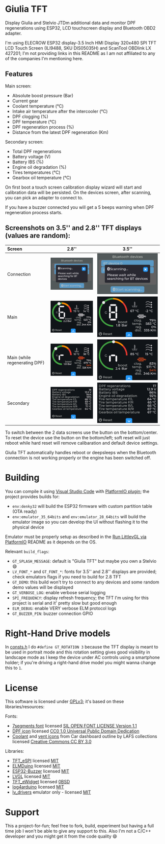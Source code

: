 # Giulia TFT

Display Giulia and Stelvio JTDm additional data and monitor DPF regenerations using ESP32, LCD touchscreen display and Bluetooth OBD2 adapter.

I'm using ELECROW ESP32 display-3.5 Inch HMI Display 320x480 SPI TFT LCD Touch Screen (ILI9488, SKU DIS05035H) and ScanTool OBDlink LX 427201; I'm not providing links in this README as I am not affiliated to any of the companies I'm mentioning here.

## Features

Main screen:

- Absolute boost pressure (Bar)
- Current gear
- Coolant temperature (°C)
- Intake air temperature after the intercooler (°C)
- DPF clogging (%) 
- DPF temperature (°C) 
- DPF regeneration process (%) 
- Distance from the latest DPF regeneration (Km) 

Secondary screen:

- Total DPF regenerations
- Battery voltage (V) 
- Battery IBS (%)
- Engine oil degradation (%)
- Tires temperatures (°C)
- Gearbox oil temperature (°C)

On first boot a touch screen calibration display wizard will start and calibration data will be persisted. On the devices screen, after scanning, you can pick an adapter to connect to.

If you have a buzzer connected you will get a 5 beeps warning when DPF regeneration process starts.

## Screenshots on 3.5'' and 2.8'' TFT displays (values are random):

| Screen                        |                                             2.8''                                             |                                             3.5''                                             |
| :---------------------------- | :-------------------------------------------------------------------------------------------: | :-------------------------------------------------------------------------------------------: |
| Connection                    |                    ![Connection screen](res/2.8/1.png "Connection screen")                    |                    ![Connection screen](res/3.5/1.png "Connection screen")                    |
| Main                          |                          ![Main screen](res/2.8/2.png "Main screen")                          |                          ![Main screen](res/3.5/2.png "Main screen")                          |
| Main (while regenerating DPF) | ![Main screen (while regenerating DPF)](res/2.8/3.png "Main screen (while regenerating DPF)") | ![Main screen (while regenerating DPF)](res/3.5/3.png "Main screen (while regenerating DPF)") |
| Secondary                     |                     ![Secondary screen](res/2.8/4.png "Secondary screen")                     |                     ![Secondary screen](res/3.5/4.png "Secondary screen")                     |

To switch between the 2 data screens use the button on the bottom/center. To reset the device use the button on the bottom/left; soft reset will just reboot while hard reset will remove calibaration and default device settings.

Giulia TFT automatically handles reboot or deepsleeps when the Bluetooth connection is not working properly or the engine has been switched off.

# Building

You can compile it using [Visual Studio Code](https://code.visualstudio.com/) with [PlatformIO plugin](https://platformio.org/install/ide?install=vscode); the project provides builds for:

- `env:denky32` will build the ESP32 firmware with custom partition table (OTA ready)
- `env:emulator_35_64bits` and `env:emulator_28_64bits` will build the emulator image so you can develop the UI without flashing it to the physical device

Emulator must be properly setup as described in the [Run LittlevGL via PlatformIO](https://github.com/lvgl/lv_platformio/blob/master/README.md) README as it depends on the OS.

Relevant `build_flags`:

- `GT_SPLASH_MESSAGE`: default is "Giulia TFT" but maybe you own a Stelvio :smile:
- `LV_FONT_*` and `GT_FONT_*`: fonts for 3.5'' and 2.8'' displays are provided; check emulators flags if you need to build for 2.8 TFT
- `GT_DEMO`: this build won't try to connect to any devices and some random demo values will be displayed
- `GT_VERBOSE_LOG`: enable verbose serial logging
- `SPI_FREQUENCY`: display refresh frequency; the TFT I'm using for this project is serial and it' pretty slow but good enough
- `ELM_DEBUG`: enable VERY verbose ELM protocol logs
- `GT_BUZZER_PIN`: buzzer connection GPIO

# Right-Hand Drive models

In [consts.h](includes/consts.h) I do `#define GT_ROTATION 3` because the TFT display is meant to be used in portrait mode and this rotation setting gives good visibility in landscape mode as I keep the device under AC controls using a smartphone holder; if you're driving a right-hand drive model you might wanna change this to `1`.

# License

This software is licensed under [GPLv3](LICENSE); it's based on these libraries/resources:

Fonts:

- [7segments font](https://fontstruct.com/fontstructions/show/1775612) licensed [SIL OPEN FONT LICENSE Version 1.1](https://fontstruct.com/fontstructions/license/1775612/7segments-2)
- [DPF icon](https://commons.wikimedia.org/wiki/File:Kontrollleuchte_DPF.svg) licensed [CC0 1.0 Universal Public Domain Dedication](https://creativecommons.org/publicdomain/zero/1.0/legalcode.en)
- [Coolant](https://thenounproject.com/icon/coolant-4372128/) and [vent icons](https://thenounproject.com/icon/vent-1747453/) from Car dashboard outline by LAFS collections licensed [Creative Commons CC BY 3.0](https://creativecommons.org/licenses/by/3.0/legalcode.en)

Libraries:

- [TFT_eSPI](https://github.com/Bodmer/TFT_eSPI) licensed [MIT](https://github.com/Bodmer/TFT_eSPI/blob/master/license.txt)
- [ELMDuino](https://github.com/PowerBroker2/ELMduino) licensed [MIT](https://github.com/PowerBroker2/ELMduino/blob/master/LICENSE.md)
- [ESP32-Buzzer](https://github.com/hammikb/ESP32-Buzzer) licensed [MIT](https://github.com/hammikb/ESP32-Buzzer/blob/main/LICENSE)
- [LVGL](https://github.com/lvgl/lvgl) licensed [MIT](https://github.com/lvgl/lvgl/blob/master/LICENCE.txt)
- [TFT_eWidget](https://github.com/Bodmer/TFT_eWidget) licensed [0BSD](https://github.com/Bodmer/TFT_eWidget/blob/main/license.txt)
- [log4arduino](https://github.com/jandelgado/log4arduino) licensed [MIT](https://github.com/jandelgado/log4arduino/blob/master/LICENSE)
- [lv_drivers](https://github.com/lvgl/lv_drivers) emulator only - licensed [MIT](https://github.com/lvgl/lv_drivers/blob/master/LICENSE)

# Support

This a project-for-fun; feel free to fork, build, experiment but having a full time job I won't be able to give any support to this. Also I'm not a C/C++ developer and you might get it from the code quality :smile: